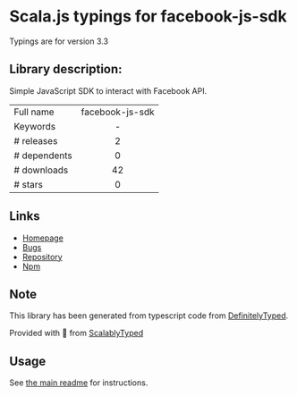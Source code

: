 
# Scala.js typings for facebook-js-sdk

Typings are for version 3.3

## Library description:
Simple JavaScript SDK to interact with Facebook API.

|                    |                 |
| ------------------ | :-------------: |
| Full name          | facebook-js-sdk |
| Keywords           | - |
| # releases         | 2 |
| # dependents       | 0 |
| # downloads        | 42 |
| # stars            | 0 |

## Links
- [Homepage](https://github.com/sohaibilyas/facebook-js-sdk#readme)
- [Bugs](https://github.com/sohaibilyas/facebook-js-sdk/issues)
- [Repository](https://github.com/sohaibilyas/facebook-js-sdk)
- [Npm](https://www.npmjs.com/package/facebook-js-sdk)
    


## Note
This library has been generated from typescript code from [DefinitelyTyped](https://definitelytyped.org).

Provided with :purple_heart: from [ScalablyTyped](https://github.com/oyvindberg/ScalablyTyped)

## Usage
See [the main readme](../../readme.md) for instructions.


